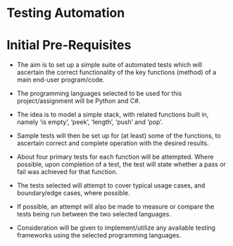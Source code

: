 # Testing Automation


# Initial Pre-Requisites

-	The aim is to set up a simple suite of automated tests which will ascertain the correct functionality of the key functions (method) of a main end-user program/code.

-	The programming languages selected to be used for this project/assignment will be Python and C#.

-	The idea is to model a simple stack, with related functions built in, namely ‘is empty’, ‘peek’, ‘length’, ‘push’ and ‘pop’.

-	Sample tests will then be set up for (at least) some of the functions, to ascertain correct and complete operation with the desired results.

-	About four primary tests for each function will be attempted. Where possible, upon completion of a test, the test will state whether a pass or fail was achieved for that function.

-	The tests selected will attempt to cover typical usage cases, and boundary/edge cases, where possible.

-	If possible, an attempt will also be made to measure or compare the tests being run between the two selected languages.

-	Consideration will be given to implement/utilize any available testing frameworks using the selected programming languages.
